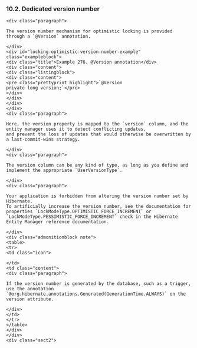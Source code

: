  ### 10.2. Dedicated version number

    <div class="paragraph">

    The version number mechanism for optimistic locking is provided through a `@Version` annotation.

    </div>
    <div id="locking-optimistic-version-number-example" class="exampleblock">
    <div class="title">Example 276. @Version annotation</div>
    <div class="content">
    <div class="listingblock">
    <div class="content">
    <pre class="prettyprint highlight">`@Version
    private long version;`</pre>
    </div>
    </div>
    </div>
    </div>
    <div class="paragraph">

    Here, the version property is mapped to the `version` column, and the entity manager uses it to detect conflicting updates,
    and prevent the loss of updates that would otherwise be overwritten by a last-commit-wins strategy.

    </div>
    <div class="paragraph">

    The version column can be any kind of type, as long as you define and implement the appropriate `UserVersionType`.

    </div>
    <div class="paragraph">

    Your application is forbidden from altering the version number set by Hibernate.
    To artificially increase the version number, see the documentation for properties `LockModeType.OPTIMISTIC_FORCE_INCREMENT` or
    `LockModeType.PESSIMISTIC_FORCE_INCREMENT` check in the Hibernate Entity Manager reference documentation.

    </div>
    <div class="admonitionblock note">
    <table>
    <tr>
    <td class="icon">

    </td>
    <td class="content">
    <div class="paragraph">

    If the version number is generated by the database, such as a trigger, use the annotation `@org.hibernate.annotations.Generated(GenerationTime.ALWAYS)` on the version attribute.

    </div>
    </td>
    </tr>
    </table>
    </div>
    </div>
    <div class="sect2">